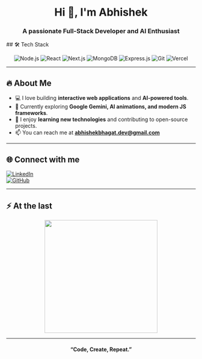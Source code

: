 <div align="center">
  <h1>Hi 👋, I'm Abhishek</h1>
  <h3>A passionate Full-Stack Developer and AI Enthusiast</h3>
</div>
## 🛠️ Tech Stack

<div align="center">

![Node.js](https://img.shields.io/badge/Node.js-339933?style=for-the-badge&logo=node.js&logoColor=white)
![React](https://img.shields.io/badge/React-20232A?style=for-the-badge&logo=react&logoColor=61DAFB)
![Next.js](https://img.shields.io/badge/Next.js-000000?style=for-the-badge&logo=next.js&logoColor=white)
![MongoDB](https://img.shields.io/badge/MongoDB-47A248?style=for-the-badge&logo=mongodb&logoColor=white)
![Express.js](https://img.shields.io/badge/Express.js-000000?style=for-the-badge&logo=express&logoColor=white)
![Git](https://img.shields.io/badge/Git-F05032?style=for-the-badge&logo=git&logoColor=white)
![Vercel](https://img.shields.io/badge/Vercel-000000?style=for-the-badge&logo=vercel&logoColor=white)

</div>

---

## 🔥 About Me

- 💻 I love building **interactive web applications** and **AI-powered tools**.  
- 🌱 Currently exploring **Google Gemini, AI animations, and modern JS frameworks**.  
- 🎯 I enjoy **learning new technologies** and contributing to open-source projects.  
- 📫 You can reach me at **[abhishekbhagat.dev@gmail.com](mailto:your-email@example.com)**  

---

## 🌐 Connect with me

[![LinkedIn](https://img.shields.io/badge/LinkedIn-0077B5?style=for-the-badge&logo=linkedin&logoColor=white)](https://linkedin.com/in/abhishek-bhagat-124940317/)  
[![GitHub](https://img.shields.io/badge/GitHub-100000?style=for-the-badge&logo=github&logoColor=white)](https://github.com/abhishek-bhagat-codes)  

---


## ⚡ At the last

<div align="center">
  <img src="https://media.giphy.com/media/26u4b45b8KlgAB7iM/giphy.gif" width="300"/>
</div>

---

<div align="center">
  <h4>“Code, Create, Repeat.”</h4>
</div>
